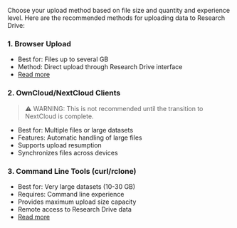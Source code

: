 Choose your upload method based on file size and quantity and experience level. Here are the recommended methods for uploading data to Research Drive:

### 1. Browser Upload

- Best for: Files up to several GB
- Method: Direct upload through Research Drive interface
- [Read more](connecting-to-research-drive/Via-a-Browser.md)

### 2. OwnCloud/NextCloud Clients

> ⚠️ WARNING: This is not recommended until the transition to NextCloud is complete.

- Best for: Multiple files or large datasets
- Features: Automatic handling of large files
- Supports upload resumption
- Synchronizes files across devices

### 3. Command Line Tools (curl/rclone)

- Best for: Very large datasets (10-30 GB)
- Requires: Command line experience
- Provides maximum upload size capacity
- Remote access to Research Drive data
- [Read more](connecting-to-research-drive/Via-Rclone.md)
